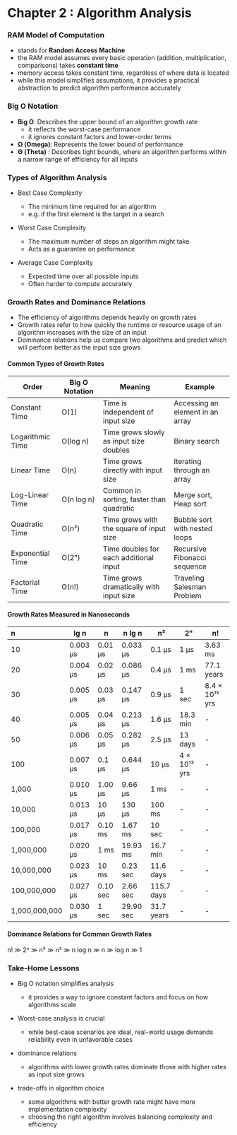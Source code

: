# Chapter 2 : Algorithm Analysis

### RAM Model of Computation

* stands for **Random Access Machine**
* the RAM model assumes every basic operation (addition, multiplication, comparisons) takes **constant time**
* memory access takes constant time, regardless of where data is located
* while this model simplifies assumptions, it provides a practical abstraction to predict algorithm performance accurately

### Big O Notation

* **Big O**: Describes the upper bound of an algorithm growth rate
  * it reflects the worst-case performance
  * it ignores constant factors and lower-order terms
* **Ω (Omega)**: Represents the lower bound of performance
* **Θ (Theta)** : Describes tight bounds, where an algorithm performs within a narrow range of efficiency for all inputs

### Types of Algorithm Analysis

* Best Case Complexity

  * The minimum time required for an algorithm
  * e.g. if the first element is the target in a search
* Worst Case Complexity

  * The maximum number of steps an algorithm might take
  * Acts as a guarantee on performance
* Average Case Complexity

  * Expected time over all possible inputs
  * Often harder to compute accurately

### Growth Rates and Dominance Relations

* The efficiency of algorithms depends heavily on growth rates
* Growth rates refer to how quickly the runtime or resource usage of an algorithm increases with the size of an input
* Dominance relations help us compare two algorithms and predict which will perform better as the input size grows

#### Common Types of Growth Rates


| **Order**        | **Big O Notation** | **Meaning**                              | **Example**                      |
| ------------------ | -------------------- | ------------------------------------------ | ---------------------------------- |
| Constant Time    | O(1)               | Time is independent of input size        | Accessing an element in an array |
| Logarithmic Time | O(log n)           | Time grows slowly as input size doubles  | Binary search                    |
| Linear Time      | O(n)               | Time grows directly with input size      | Iterating through an array       |
| Log-Linear Time  | O(n log n)         | Common in sorting, faster than quadratic | Merge sort, Heap sort            |
| Quadratic Time   | O(n²)             | Time grows with the square of input size | Bubble sort with nested loops    |
| Exponential Time | O(2ⁿ)             | Time doubles for each additional input   | Recursive Fibonacci sequence     |
| Factorial Time   | O(n!)              | Time grows dramatically with input size  | Traveling Salesman Problem       |

#### Growth Rates Measured in Nanoseconds


| n             | lg n      | n        | n lg n    | n²        | 2ⁿ             | n!                |
| :-------------- | ----------- | ---------- | ----------- | ------------ | ----------------- | ------------------- |
| 10            | 0.003 μs | 0.01 μs | 0.033 μs | 0.1 μs    | 1 μs           | 3.63 ms           |
| 20            | 0.004 μs | 0.02 μs | 0.086 μs | 0.4 μs    | 1 ms            | 77.1 years        |
| 30            | 0.005 μs | 0.03 μs | 0.147 μs | 0.9 μs    | 1 sec           | 8.4 × 10¹⁵ yrs |
| 40            | 0.005 μs | 0.04 μs | 0.213 μs | 1.6 μs    | 18.3 min        | -                 |
| 50            | 0.006 μs | 0.05 μs | 0.282 μs | 2.5 μs    | 13 days         | -                 |
| 100           | 0.007 μs | 0.1 μs  | 0.644 μs | 10 μs     | 4 × 10¹³ yrs | -                 |
| 1,000         | 0.010 μs | 1.00 μs | 9.66 μs  | 1 ms       | -               | -                 |
| 10,000        | 0.013 μs | 10 μs   | 130 μs   | 100 ms     | -               | -                 |
| 100,000       | 0.017 μs | 0.10 ms  | 1.67 ms   | 10 sec     | -               | -                 |
| 1,000,000     | 0.020 μs | 1 ms     | 19.93 ms  | 16.7 min   | -               | -                 |
| 10,000,000    | 0.023 μs | 10 ms    | 0.23 sec  | 11.6 days  | -               | -                 |
| 100,000,000   | 0.027 μs | 0.10 sec | 2.66 sec  | 115.7 days | -               | -                 |
| 1,000,000,000 | 0.030 μs | 1 sec    | 29.90 sec | 31.7 years | -               | -                 |

#### Dominance Relations for Common Growth Rates

n! ≫ 2ⁿ ≫ n³ ≫ n² ≫ n log n ≫ n ≫ log n ≫ 1

### Take-Home Lessons

- Big O notation simplifies analysis

  - it provides a way to ignore constant factors and focus on how algorithms scale
- Worst-case analysis is crucial

  - while best-case scenarios are ideal, real-world usage demands reliability even in unfavorable cases
- dominance relations

  - algorithms with lower growth rates dominate those with higher rates as input size grows
- trade-offs in algorithm choice

  - some algorithms with better growth rate might have more implementation complexity
  - choosing the right algorithm involves balancing complexity and efficiency
